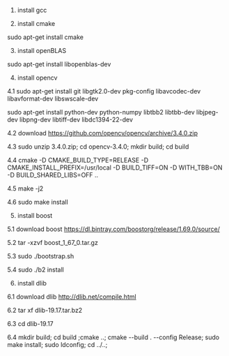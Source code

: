 1. install gcc

2. install cmake

  sudo apt-get install cmake

3. install openBLAS

  sudo apt-get install libopenblas-dev

4. install opencv

  4.1 sudo apt-get install git libgtk2.0-dev pkg-config libavcodec-dev libavformat-dev libswscale-dev

 sudo apt-get install python-dev python-numpy libtbb2 libtbb-dev libjpeg-dev libpng-dev libtiff-dev libdc1394-22-dev
 
  4.2 download https://github.com/opencv/opencv/archive/3.4.0.zip
  
  4.3 sudo unzip 3.4.0.zip; cd opencv-3.4.0; mkdir build; cd build
  
  4.4 cmake -D CMAKE_BUILD_TYPE=RELEASE -D CMAKE_INSTALL_PREFIX=/usr/local -D BUILD_TIFF=ON -D WITH_TBB=ON -D BUILD_SHARED_LIBS=OFF ..
  
  4.5 make -j2
  
  4.6 sudo make install

5. install boost

  5.1 download boost https://dl.bintray.com/boostorg/release/1.69.0/source/
  
  5.2 tar -xzvf boost_1_67_0.tar.gz
  
  5.3 sudo ./bootstrap.sh
  
  5.4 sudo ./b2 install
  
6. install dlib

  6.1 download dlib http://dlib.net/compile.html
  
  6.2 tar xf dlib-19.17.tar.bz2
  
  6.3 cd dlib-19.17
  
  6.4 mkdir build; cd build ;cmake ..; cmake --build . --config Release; sudo make install; sudo ldconfig; cd ../..;
  
  
  
